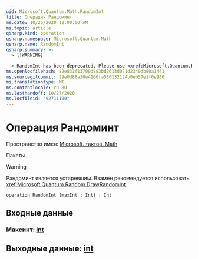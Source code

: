 ```yaml
---
uid: Microsoft.Quantum.Math.RandomInt
title: Операция Рандоминт
ms.date: 10/26/2020 12:00:00 AM
ms.topic: article
qsharp.kind: operation
qsharp.namespace: Microsoft.Quantum.Math
qsharp.name: RandomInt
qsharp.summary: >-
  > [!WARNING]

  > RandomInt has been deprecated. Please use <xref:Microsoft.Quantum.Random.DrawRandomInt> instead.
ms.openlocfilehash: 82e831f13700d883bd2613d071d2340db90a1441
ms.sourcegitcommit: 29e0d88a30e4166fa580132124b0eb57e1f0e986
ms.translationtype: MT
ms.contentlocale: ru-RU
ms.lasthandoff: 10/27/2020
ms.locfileid: "92711100"
---
```

# <a name="randomint-operation"></a>Операция Рандоминт

Пространство имен: [Microsoft. тактов. Math](xref:Microsoft.Quantum.Math)

Пакеты [](https://nuget.org/packages/)


> [!WARNING]
> Рандоминт является устаревшим. Взамен рекомендуется использовать <xref:Microsoft.Quantum.Random.DrawRandomInt>.



```qsharp
operation RandomInt (maxInt : Int) : Int
```


## <a name="input"></a>Входные данные

### <a name="maxint--int"></a>Максинт: [int](xref:microsoft.quantum.lang-ref.int)





## <a name="output--int"></a>Выходные данные: [int](xref:microsoft.quantum.lang-ref.int)

